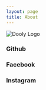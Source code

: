 ```yaml
---
layout: page
title: About
---
```


![Dooly Logo](https://s3.ap-northeast-2.amazonaws.com/dooly-blog/avatar.jpg)

### Github
<i class="github icon"></i>

### Facebook

### Instagram
